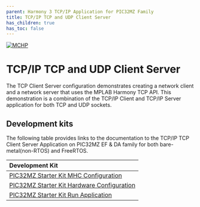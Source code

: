 ```yaml
---
parent: Harmony 3 TCP/IP Application for PIC32MZ Family
title: TCP/IP TCP and UDP Client Server
has_children: true
has_toc: false
---
```

[![MCHP](https://www.microchip.com/ResourcePackages/Microchip/assets/dist/images/logo.png)](https://www.microchip.com)

# TCP/IP TCP and UDP Client Server

The TCP Client Server configuration demonstrates creating a network client and a network server that uses the MPLAB Harmony TCP API. This demonstration is a combination of the TCP/IP Client and TCP/IP Server application for both TCP and UDP sockets.

## Development kits
The following table provides links to the documentation to the TCP/IP TCP Client Server Application on PIC32MZ EF & DA family for both bare-metal(non-RTOS) and FreeRTOS.


| Development Kit |
|:---------|
|[PIC32MZ Starter Kit MHC Configuration](docs/readme_mhc_configuration.md) |
|[PIC32MZ Starter Kit Hardware Configuration](docs/readme_hardware_configuration.md) |
|[PIC32MZ Starter Kit Run Application](docs/readme_run_application.md) |
